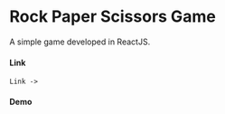 # Rock Paper Scissors Game
  A simple game developed in ReactJS.
  
  #### Link
    Link -> 
    
  #### Demo
    
